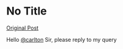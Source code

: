 # No Title

[Original Post](https://discourse.onlinedegree.iitm.ac.in/t/171141/359)

<p>Hello <a class="mention" href="/u/carlton">@carlton</a> Sir, please reply to my query</p>